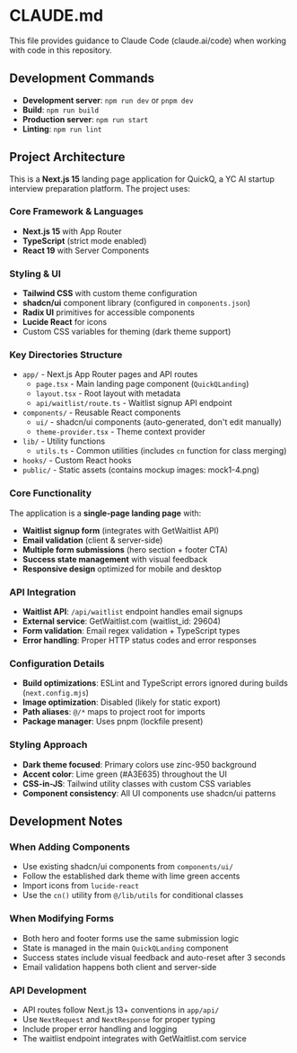 # CLAUDE.md

This file provides guidance to Claude Code (claude.ai/code) when working with code in this repository.

## Development Commands

- **Development server**: `npm run dev` or `pnpm dev`
- **Build**: `npm run build` 
- **Production server**: `npm run start`
- **Linting**: `npm run lint`

## Project Architecture

This is a **Next.js 15** landing page application for QuickQ, a YC AI startup interview preparation platform. The project uses:

### Core Framework & Languages
- **Next.js 15** with App Router
- **TypeScript** (strict mode enabled)
- **React 19** with Server Components

### Styling & UI
- **Tailwind CSS** with custom theme configuration
- **shadcn/ui** component library (configured in `components.json`)
- **Radix UI** primitives for accessible components
- **Lucide React** for icons
- Custom CSS variables for theming (dark theme support)

### Key Directories Structure
- `app/` - Next.js App Router pages and API routes
  - `page.tsx` - Main landing page component (`QuickQLanding`)
  - `layout.tsx` - Root layout with metadata
  - `api/waitlist/route.ts` - Waitlist signup API endpoint
- `components/` - Reusable React components
  - `ui/` - shadcn/ui components (auto-generated, don't edit manually)
  - `theme-provider.tsx` - Theme context provider
- `lib/` - Utility functions
  - `utils.ts` - Common utilities (includes `cn` function for class merging)
- `hooks/` - Custom React hooks
- `public/` - Static assets (contains mockup images: mock1-4.png)

### Core Functionality
The application is a **single-page landing page** with:
- **Waitlist signup form** (integrates with GetWaitlist API)
- **Email validation** (client & server-side)
- **Multiple form submissions** (hero section + footer CTA)
- **Success state management** with visual feedback
- **Responsive design** optimized for mobile and desktop

### API Integration
- **Waitlist API**: `/api/waitlist` endpoint handles email signups
- **External service**: GetWaitlist.com (waitlist_id: 29604)
- **Form validation**: Email regex validation + TypeScript types
- **Error handling**: Proper HTTP status codes and error responses

### Configuration Details
- **Build optimizations**: ESLint and TypeScript errors ignored during builds (`next.config.mjs`)
- **Image optimization**: Disabled (likely for static export)
- **Path aliases**: `@/*` maps to project root for imports
- **Package manager**: Uses pnpm (lockfile present)

### Styling Approach
- **Dark theme focused**: Primary colors use zinc-950 background
- **Accent color**: Lime green (#A3E635) throughout the UI  
- **CSS-in-JS**: Tailwind utility classes with custom CSS variables
- **Component consistency**: All UI components use shadcn/ui patterns

## Development Notes

### When Adding Components
- Use existing shadcn/ui components from `components/ui/`
- Follow the established dark theme with lime green accents
- Import icons from `lucide-react`
- Use the `cn()` utility from `@/lib/utils` for conditional classes

### When Modifying Forms
- Both hero and footer forms use the same submission logic
- State is managed in the main `QuickQLanding` component
- Success states include visual feedback and auto-reset after 3 seconds
- Email validation happens both client and server-side

### API Development
- API routes follow Next.js 13+ conventions in `app/api/`
- Use `NextRequest` and `NextResponse` for proper typing
- Include proper error handling and logging
- The waitlist endpoint integrates with GetWaitlist.com service